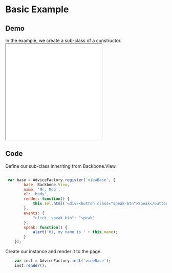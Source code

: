 # Basic Example

## Demo

<div class="clear"></div>
<div class="left">
	In the example, we create a sub-class of a constructor.
</div>
<iframe src="../resources/demos/demo1.html" class="demo-frame" style="height:300px"></iframe>

<div class="clear"></div>

## Code


<div class="spacer"></div>
<div class="left">
Define our sub-class inheriting from Backbone.View.
</div>

```javascript

 var base = AdviceFactory.register('viewBase', {
        base: Backbone.View,
        name: 'Mr. Moo',
        el: 'body',
        render: function() {
            this.$el.html('<div><button class="speak-btn">Speak</button></div>');
        },
        events: {
            "click .speak-btn": "speak"
        },
        speak: function() {
            alert('Hi, my name is ' + this.name);
        }
    });

```

<div class="clear"></div>
<div class="left">
Create our instance and render it to the page.
</div>

```javascript
    var inst = AdviceFactory.inst('viewBase');
    inst.render();
```